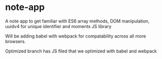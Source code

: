 # note-app
A note app to get familiar with ES6 array methods, DOM manipulation, uuidv4 for unique identifier and moments JS library

Will be adding babel with webpack for compatability across all more browsers.

Optimized branch has JS filed that we optimized with babel and webpack
